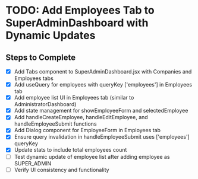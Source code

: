 # TODO: Add Employees Tab to SuperAdminDashboard with Dynamic Updates

## Steps to Complete

- [x] Add Tabs component to SuperAdminDashboard.jsx with Companies and Employees tabs
- [x] Add useQuery for employees with queryKey ['employees'] in Employees tab
- [x] Add employee list UI in Employees tab (similar to AdministratorDashboard)
- [x] Add state management for showEmployeeForm and selectedEmployee
- [x] Add handleCreateEmployee, handleEditEmployee, and handleEmployeeSubmit functions
- [x] Add Dialog component for EmployeeForm in Employees tab
- [x] Ensure query invalidation in handleEmployeeSubmit uses ['employees'] queryKey
- [x] Update stats to include total employees count
- [ ] Test dynamic update of employee list after adding employee as SUPER_ADMIN
- [ ] Verify UI consistency and functionality
